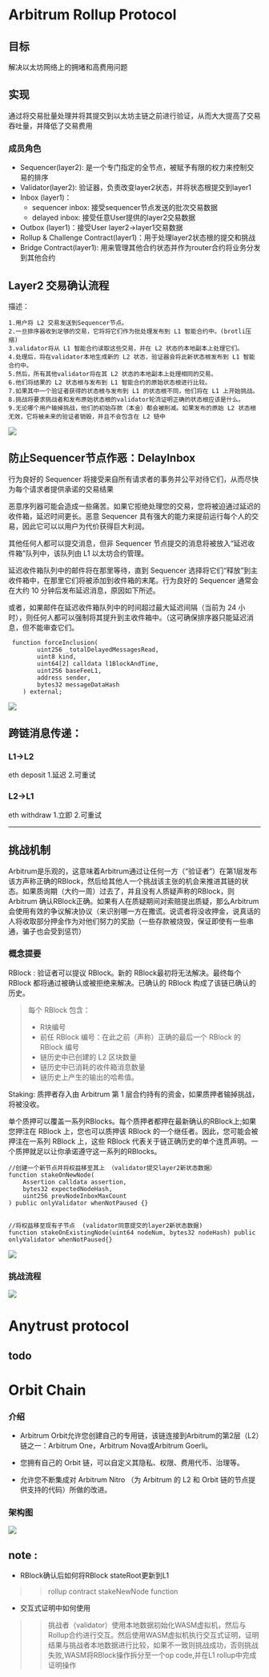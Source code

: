 
# Arbitrum Rollup Protocol

## 目标 

解决以太坊网络上的拥堵和高费用问题

## 实现
通过将交易批量处理并将其提交到以太坊主链之前进行验证，从而大大提高了交易吞吐量，并降低了交易费用

### 成员角色
+ Sequencer(layer2):  是一个专门指定的全节点，被赋予有限的权力来控制交易的排序
+ Validator(layer2): 验证器，负责改变layer2状态，并将状态根提交到layer1
+ Inbox (layer1)：
    + sequencer inbox: 接受sequencer节点发送的批次交易数据
    + delayed inbox: 接受任意User提供的layer2交易数据
+ Outbox (layer1)：接受User layer2->layer1交易数据    
+ Rollup & Challenge Contract(layer1)：用于处理layer2状态根的提交和挑战
+ Bridge Contract(layer1): 用来管理其他合约状态并作为router合约将业务分发到其他合约

## Layer2 交易确认流程
    
描述：

    1.用户将 L2 交易发送到Sequencer节点。
    2.一旦排序器收到足够的交易，它将将它们作为批处理发布到 L1 智能合约中。(brotli压缩)
    3.validator将从 L1 智能合约读取这些交易，并在 L2 状态的本地副本上处理它们。
    4.处理后，将在validator本地生成新的 L2 状态，验证器会将此新状态根发布到 L1 智能合约中。
    5.然后，所有其他validator将在其 L2 状态的本地副本上处理相同的交易。
    6.他们将结果的 L2 状态根与发布到 L1 智能合约的原始状态根进行比较。
    7.如果其中一个验证者获得的状态根与发布到 L1 的状态根不同，他们将在 L1 上开始挑战。
    8.挑战将要求挑战者和发布原始状态根的validator轮流证明正确的状态根应该是什么。
    9.无论哪个用户输掉挑战，他们的初始存款（本金）都会被削减。如果发布的原始 L2 状态根无效，它将被未来的验证者销毁，并且不会包含在 L2 链中

![](/image/0.png)

## 防止Sequencer节点作恶：DelayInbox
行为良好的 Sequencer 将接受来自所有请求者的事务并公平对待它们，从而尽快为每个请求者提供承诺的交易结果

恶意序列器可能会造成一些痛苦。如果它拒绝处理您的交易，您将被迫通过延迟的收件箱，延迟时间更长。恶意 Sequencer 具有强大的能力来提前运行每个人的交易，因此它可以以用户为代价获得巨大利润。

其他任何人都可以提交消息，但非 Sequencer 节点提交的消息将被放入“延迟收件箱”队列中，该队列由 L1 以太坊合约管理。

延迟收件箱队列中的邮件将在那里等待，直到 Sequencer 选择将它们“释放”到主收件箱中，在那里它们将被添加到收件箱的末尾。行为良好的 Sequencer 通常会在大约 10 分钟后发布延迟消息，原因如下所述。

或者，如果邮件在延迟收件箱队列中的时间超过最大延迟间隔（当前为 24 小时），则任何人都可以强制将其提升到主收件箱中。（这可确保排序器只能延迟消息，但不能审查它们。

```solidity
 function forceInclusion(
        uint256 _totalDelayedMessagesRead,
        uint8 kind,
        uint64[2] calldata l1BlockAndTime,
        uint256 baseFeeL1,
        address sender,
        bytes32 messageDataHash
    ) external;
```
![](/image/8.png)


## 跨链消息传递：
 
### L1->L2
eth deposit
1.延迟
2.可重试

### L2->L1
eth withdraw
1.立即
2.可重试

---



## 挑战机制
Arbitrum是乐观的，这意味着Arbitrum通过让任何一方（“验证者”）在第1层发布该方声称正确的RBlock，然后给其他人一个挑战该主张的机会来推进其链的状态。如果质询期（大约一周）过去了，并且没有人质疑声称的RBlock，则 Arbitrum 确认RBlock正确。如果有人在质疑期间对索赔提出质疑，那么Arbitrum会使用有效的争议解决协议（来识别哪一方在撒谎。说谎者将没收押金，说真话的人将收取部分押金作为对他们努力的奖励（一些存款被烧毁，保证即使有一些串通，骗子也会受到惩罚）

### 概念提要

 RBlock : 验证者可以提议 RBlock。新的 RBlock最初将无法解决。最终每个 RBlock 都将通过被确认或被拒绝来解决。已确认的 RBlock 构成了该链已确认的历史。
>每个 RBlock 包含：
>+ R块编号
>+ 前任 RBlock 编号：在此之前（声称）正确的最后一个 RBlock 的 RBlock 编号
>+ 链历史中已创建的 L2 区块数量
>+ 链历史中已消耗的收件箱消息数量
>+ 链历史上产生的输出的哈希值。


Staking: 质押者存入由 Arbitrum 第 1 层合约持有的资金，如果质押者输掉挑战，将被没收。

单个质押可以覆盖一系列RBlocks。每个质押者都押在最新确认的RBlock上;如果您押注在 RBlock 上，您也可以质押该 RBlock 的一个继任者。因此，您可能会被押注在一系列 RBlock 上，这些 RBlock 代表关于链正确历史的单个连贯声明。一个质押就足以让你承诺遵守这一系列的RBlocks。

```solidity
//创建一个新节点并将权益移至其上 （validator提交layer2新状态数据）
function stakeOnNewNode(
    Assertion calldata assertion,
    bytes32 expectedNodeHash,
    uint256 prevNodeInboxMaxCount
) public onlyValidator whenNotPaused {}


//将权益移至现有子节点  (validator同意提交的layer2新状态数据)
function stakeOnExistingNode(uint64 nodeNum, bytes32 nodeHash) public onlyValidator whenNotPaused{}
```

![](/image/5.webp)
### 挑战流程
![](/image/2.webp)



    



# Anytrust protocol 

todo
---


# Orbit Chain
### 介绍
+ Arbitrum Orbit允许您创建自己的专用链，该链连接到Arbitrum的第2层（L2）链之一：Arbitrum One，Arbitrum Nova或Arbitrum Goerli。

+ 您拥有自己的 Orbit 链，可以自定义其隐私、权限、费用代币、治理等。

+ 允许您不断集成对 Arbitrum Nitro （为 Arbitrum 的 L2 和 Orbit 链的节点提供支持的代码）所做的改进。

### 架构图
![](/image/6.jpg)




## note :   
+ RBlock确认后如何将RBlock stateRoot更新到L1 

>>rollup contract stakeNewNode function


+ 交互式证明中如何使用
 >>挑战者（validator）使用本地数据初始化WASM虚拟机，然后与Rollup合约进行交互。然后使用WASM虚拟机执行交互式证明，证明结果与挑战者本地数据进行比较，如果不一致则挑战成功，否则挑战失败,WASM将RBlock操作拆分至一个op code,并在L1 rollup中完成证明操作